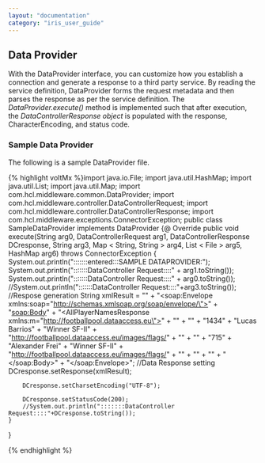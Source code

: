 ```yaml
---
layout: "documentation"
category: "iris_user_guide"
---
```

                         


Data Provider
-------------

With the DataProvider interface, you can customize how you establish a connection and generate a response to a third party service. By reading the service definition, DataProvider forms the request metadata and then parses the response as per the service definition. The _DataProvider.execute()_ method is implemented such that after execution, the _DataControllerResponse object_ is populated with the response, CharacterEncoding, and status code.

### Sample Data Provider

The following is a sample DataProvider file.

{% highlight voltMx %}import java.io.File;
import java.util.HashMap;
import java.util.List;
import java.util.Map;
import com.hcl.middleware.common.DataProvider;
import com.hcl.middleware.controller.DataControllerRequest;
import com.hcl.middleware.controller.DataControllerResponse;
import com.hcl.middleware.exceptions.ConnectorException;
public class SampleDataProvider implements DataProvider {@
    Override
    public void execute(String arg0, DataControllerRequest arg1,
        DataControllerResponse DCresponse, String arg3, Map < String, String > arg4,
        List < File > arg5, HashMap arg6) throws ConnectorException {
        System.out.println(":::::::entered:::SAMPLE DATAPROVIDER:");
        System.out.println(":::::::DataController Request::::" + arg1.toString());
        System.out.println(":::::::DataController Request::::" + arg0.toString());
        //System.out.println(":::::::DataController Request::::"+arg3.toString());
        //Respose generation
        String xmlResult = "" +
            "<soap:Envelope xmlns:soap=\"http://schemas.xmlsoap.org/soap/envelope/\">" +
            "<soap:Body>" +
            "<AllPlayerNamesResponse xmlns:m=\"http://footballpool.dataaccess.eu\">" +
            "<AllPlayerNamesResult>" +
            "<tPlayerNames>" +
            "<iId>1434</iId>" +
            "<sName>Lucas Barrios</sName>" +
            "<sCountryName>Winner SF-II</sCountryName>" +
            "<sCountryFlag>http://footballpool.dataaccess.eu/images/flags/</sCountryFlag>" +
            "</tPlayerNames>" +
            "<tPlayerNames>" +
            "<iId>715</iId>" +
            "<sName>Alexander Frei</sName>" +
            "<sCountryName>Winner SF-II</sCountryName>" +
            "<sCountryFlag>http://footballpool.dataaccess.eu/images/flags/</sCountryFlag>" +
            "</tPlayerNames>" +
            "</AllPlayerNamesResult>" +
            "</AllPlayerNamesResponse>" +
            "</soap:Body>" +
            "</soap:Envelope>";
        //Data Response setting
        DCresponse.setResponse(xmlResult);

        DCresponse.setCharsetEncoding("UTF-8");

        DCresponse.setStatusCode(200);
        //System.out.println(":::::::DataController Request::::"+DCresponse.toString());
    }
}

{% endhighlight %}
